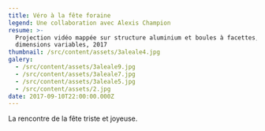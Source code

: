 ```yaml
---
title: Véro à la fête foraine
legend: Une collaboration avec Alexis Champion
resume: >-
  Projection vidéo mappée sur structure aluminium et boules à facettes,
  dimensions variables, 2017
thumbnail: /src/content/assets/3aleale4.jpg
galery:
  - /src/content/assets/3aleale9.jpg
  - /src/content/assets/3aleale7.jpg
  - /src/content/assets/3aleale5.jpg
  - /src/content/assets/2.jpg
date: 2017-09-10T22:00:00.000Z
---
```


L﻿a rencontre de la fête triste et joyeuse.
